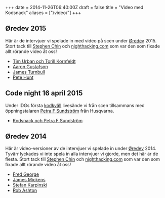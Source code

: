 +++
date = 2014-11-26T06:40:00Z
draft = false
title = "Video med Kodsnack"
aliases = ["/video/"]
+++

## Øredev 2015
Här är de intervjuer vi spelade in med video på scen under
[&Oslash;redev][oredev] 2015. Stort tack till
[Stephen Chin][stephen] och [nighthacking.com][night] som var den som
fixade allt rörande video åt oss!

<ul>
<li><a href="http://nighthacking.com/kodsnack-discussion-with-tim-urban-and-torill-kornfeldt/">Tim Urban och Torill Kornfeldt</a></li>
<li><a href="http://nighthacking.com/kodsnack-interviewing-aaron-gustafson/">Aaron Gustafson</a></li>
<li><a href="http://nighthacking.com/kodsnack-interviewing-james-turnbull/">James Turnbull</a></li>
<li><a href="http://nighthacking.com/kodsnack-interviewing-pete-hunt/">Pete Hunt</a></li>
</ul>

## Code night 16 april 2015
Under IDGs första [kodkväll][codenight] livesände vi från scen tillsammans med öppningstalaren [Petra F Sundström][petra] från Husqvarna.
<ul>
	<li><a href="http://pa3aa9d73.lwcdn.com/v-33f41d74-3177-48bd-a2bf-0e6beae8ed97.mp4">Kodsnack och Petra F Sundström</a></li>
</ul>

[codenight]: http://www.codenight.se "Code night"
[petra]: https://www.twitter.com/petrasunds "Petra"

## Øredev 2014
Här är video-versioner av de intervjuer vi spelade in under
[&Oslash;redev][oredev] 2014. Tyvärr lyckades vi inte spela in alla
intervjuer vi gjorde, men det här är de flesta. Stort tack till
[Stephen Chin][stephen] och [nighthacking.com][night] som var den som
fixade allt rörande video åt oss!

  [oredev]: http://oredev.org/ "Oredev"
  [stephen]: http://steveonjava.com/ "steveonjava.com"
  [night]: http://nighthacking.com/ "nighthacking.com"

<ul>
<li><a href="http://nighthacking.com/kodsnack-interviewing-fred-george/">Fred George</a></li>
<li><a href="http://nighthacking.com/kodsnack-interviewing-james-mickens/">James Mickens</a></li>
<li><a href="http://nighthacking.com/kodsnack-interviewing-stefan-karpinski/">Stefan Karpinski</a></li>
<li><a href="http://nighthacking.com/kodsnack-interviewing-rob-ashton/">Rob Ashton</a></li>
</ul>
